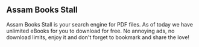 ## Assam Books Stall

Assam Books Stall is your search engine for PDF files. As of today we have unlimited eBooks for you to download for free. No annoying ads, no download limits, enjoy it and don't forget to bookmark and share the love!
